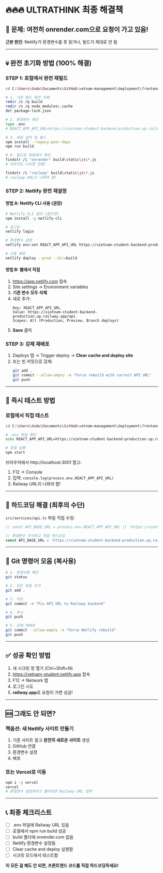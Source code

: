 # 🔥🔥🔥 ULTRATHINK 최종 해결책

## 🚨 문제: 여전히 onrender.com으로 요청이 가고 있음!

**근본 원인**: Netlify가 환경변수를 못 읽거나, 빌드가 제대로 안 됨

---

## 💀 완전 초기화 방법 (100% 해결)

### STEP 1: 로컬에서 완전 재빌드
```bash
cd C:\Users\dudu\Documents\GitHub\vetnam-management\deployment\frontend

# 1. 기존 빌드 완전 삭제
rmdir /s /q build
rmdir /s /q node_modules\.cache
del package-lock.json

# 2. 환경변수 확인
type .env
# REACT_APP_API_URL=https://vietnam-student-backend-production.up.railway.app/api

# 3. 새로 설치 및 빌드
npm install --legacy-peer-deps
npm run build

# 4. 빌드된 파일에서 확인
findstr /i "onrender" build\static\js\*.js
# 아무것도 나오면 안됨!

findstr /i "railway" build\static\js\*.js  
# railway URL이 나와야 함!
```

### STEP 2: Netlify 완전 재설정

#### 방법 A: Netlify CLI 사용 (권장)
```bash
# Netlify CLI 설치 (없으면)
npm install -g netlify-cli

# 로그인
netlify login

# 환경변수 설정
netlify env:set REACT_APP_API_URL https://vietnam-student-backend-production.up.railway.app/api

# 수동 배포
netlify deploy --prod --dir=build
```

#### 방법 B: 웹에서 직접
1. https://app.netlify.com 접속
2. Site settings → Environment variables
3. **기존 변수 모두 삭제**
4. 새로 추가:
   ```
   Key: REACT_APP_API_URL
   Value: https://vietnam-student-backend-production.up.railway.app/api
   Scopes: All (Production, Preview, Branch deploys)
   ```
5. **Save** 클릭

### STEP 3: 강제 재배포
1. Deploys 탭 → Trigger deploy → **Clear cache and deploy site**
2. 또는 빈 커밋으로 강제:
   ```bash
   git add .
   git commit --allow-empty -m "Force rebuild with correct API URL"
   git push
   ```

---

## 🎯 즉시 테스트 방법

### 로컬에서 직접 테스트
```bash
cd C:\Users\dudu\Documents\GitHub\vetnam-management\deployment\frontend

# .env 파일 확인
echo REACT_APP_API_URL=https://vietnam-student-backend-production.up.railway.app/api > .env

# 로컬 실행
npm start
```

브라우저에서 http://localhost:3001 열고:
1. F12 → Console
2. 입력: `console.log(process.env.REACT_APP_API_URL)`
3. Railway URL이 나와야 함!

---

## 🔨 하드코딩 해결 (최후의 수단)

`src/services/api.ts` 파일 직접 수정:

```typescript
// const API_BASE_URL = process.env.REACT_APP_API_URL || 'https://vietnam-student-backend-production.up.railway.app/api';

// 환경변수 무시하고 직접 하드코딩
const API_BASE_URL = 'https://vietnam-student-backend-production.up.railway.app/api';
```

---

## 🚀 Git 명령어 모음 (복사용)

```bash
# 1. 변경사항 확인
git status

# 2. 모든 파일 추가
git add .

# 3. 커밋
git commit -m "Fix API URL to Railway backend"

# 4. 푸시
git push

# 5. 강제 재배포
git commit --allow-empty -m "Force Netlify rebuild"
git push
```

---

## ✅ 성공 확인 방법

1. 새 시크릿 창 열기 (Ctrl+Shift+N)
2. https://vetnam-student.netlify.app 접속
3. F12 → Network 탭
4. 로그인 시도
5. **railway.app**로 요청이 가면 성공!

---

## 🆘 그래도 안 되면?

### 핵옵션: 새 Netlify 사이트 만들기
1. 기존 사이트 말고 **완전히 새로운 사이트** 생성
2. GitHub 연결
3. 환경변수 설정
4. 배포

### 또는 Vercel로 이동
```bash
npm i -g vercel
vercel
# 환경변수 설정하라고 물어보면 Railway URL 입력
```

---

## 📞 최종 체크리스트

- [ ] .env 파일에 Railway URL 있음
- [ ] 로컬에서 npm run build 성공
- [ ] build 폴더에 onrender.com 없음
- [ ] Netlify 환경변수 설정됨
- [ ] Clear cache and deploy 실행함
- [ ] 시크릿 모드에서 테스트함

**이 모든 걸 해도 안 되면, 프론트엔드 코드를 직접 하드코딩하세요!**